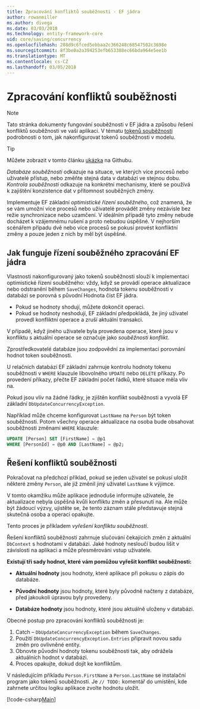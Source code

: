 ```yaml
---
title: Zpracování konfliktů souběžnosti - EF jádra
author: rowanmiller
ms.author: divega
ms.date: 03/03/2018
ms.technology: entity-framework-core
uid: core/saving/concurrency
ms.openlocfilehash: 288d9c6fced5ebbaa2c366248c68547502c3698e
ms.sourcegitcommit: 8f3be0a2a394253efb653388ec66bda964e5ee1b
ms.translationtype: MT
ms.contentlocale: cs-CZ
ms.lasthandoff: 03/05/2018
---
```

# <a name="handling-concurrency-conflicts"></a>Zpracování konfliktů souběžnosti

> [!NOTE]
> Tato stránka dokumenty fungování souběžnosti v EF jádra a způsobu řešení konfliktů souběžnosti ve vaší aplikaci. V tématu [tokenů souběžnosti](xref:core/modeling/concurrency) podrobnosti o tom, jak nakonfigurovat tokenů souběžnosti v modelu.

> [!TIP]
> Můžete zobrazit v tomto článku [ukázka](https://github.com/aspnet/EntityFramework.Docs/tree/master/samples/core/Saving/Saving/Concurrency/) na Githubu.

_Databáze souběžnosti_ odkazuje na situace, ve kterých více procesů nebo uživatelé přístup, nebo změňte stejná data v databázi ve stejnou dobu. _Kontrola souběžnosti_ odkazuje na konkrétní mechanismy, které se používá k zajištění konzistence dat v přítomnost souběžných změny.

Implementuje EF základní _optimistické řízení souběžného_, což znamená, že se vám umožní více procesů nebo uživatelé provádět změny nezávisle bez režie synchronizace nebo uzamčení. V ideálním případě tyto změny nebude docházet k vzájemnému rušení a proto nebudou úspěšné. V nejhorším scénářem případu dvě nebo více procesů se pokusí provést konfliktní změny a pouze jeden z nich by měl být úspěšné.

## <a name="how-concurrency-control-works-in-ef-core"></a>Jak funguje řízení souběžného zpracování EF jádra

Vlastnosti nakonfigurovaný jako tokenů souběžnosti slouží k implementaci optimistické řízení souběžného: vždy, když se provádí operace aktualizace nebo odstranění během `SaveChanges`, hodnota tokenu souběžnosti v databázi se porovná s původní Hodnota číst EF jádra.

- Pokud se hodnoty shodují, můžete dokončit operaci.
- Pokud se hodnoty neshodují, EF základní předpokládá, že jiný uživatel provedl konfliktní operace a zruší aktuální transakci.

V případě, když jiného uživatele byla provedena operace, které jsou v konfliktu s aktuální operace se označuje jako _souběžnosti konflikt_.

Zprostředkovatelé databáze jsou zodpovědní za implementaci porovnání hodnot token souběžnosti.

U relačních databází EF základní zahrnuje kontrolu hodnoty tokenu souběžnosti v `WHERE` klauzule libovolného `UPDATE` nebo `DELETE` příkazy. Po provedení příkazy, přečte EF základní počet řádků, které situace měla vliv na.

Pokud jsou vliv na žádné řádky, je zjištěn konflikt souběžnosti a vyvolá EF základní `DbUpdateConcurrencyException`.

Například může chceme konfigurovat `LastName` na `Person` být token souběžnosti. Potom všechny operace aktualizace na osoba bude obsahovat souběžnosti změnami `WHERE` klauzule:

``` sql
UPDATE [Person] SET [FirstName] = @p1
WHERE [PersonId] = @p0 AND [LastName] = @p2;
```

## <a name="resolving-concurrency-conflicts"></a>Řešení konfliktů souběžnosti

Pokračovat na předchozí příklad, pokud se jeden uživatel se pokusí uložit některé změny `Person`, ale již změnil jiný uživatel `LastName` k výjimce.

V tomto okamžiku může aplikace jednoduše informujte uživatele, že aktualizace nebyla úspěšná kvůli konfliktu změn a přesunutí na. Ale může být žádoucí výzvy, ujistěte se, že tento záznam stále představuje stejná skutečná osoba a operaci opakujte.

Tento proces je příkladem _vyřešení konfliktu souběžnosti_.

Řešení konfliktů souběžnosti zahrnuje slučování čekajících změn z aktuální `DbContext` s hodnotami v databázi. Jaké hodnoty nesloučí budou lišit v závislosti na aplikaci a může přesměrováni vstup uživatele.

**Existují tři sady hodnot, které vám pomůžou vyřešit konflikt souběžnosti:**

* **Aktuální hodnoty** jsou hodnoty, které aplikace při pokusu o zápis do databáze.

* **Původní hodnoty** jsou hodnoty, které byly původně načteny z databáze, před jakoukoli úpravou byly provedeny.

* **Databáze hodnoty** jsou hodnoty, které jsou aktuálně uloženy v databázi.

Obecné postup pro zpracování konfliktů souběžnosti je:

1. Catch – `DbUpdateConcurrencyException` během `SaveChanges`.
2. Použití `DbUpdateConcurrencyException.Entries` připravit novou sadu změn pro ovlivněné entity.
3. Obnovte původní hodnoty tokenu souběžnosti tak, aby odrážela aktuálních hodnot v databázi.
4. Proces opakujte, dokud dojít ke konfliktům.

V následujícím příkladu `Person.FirstName` a `Person.LastName` se instalační program jako tokenů souběžnosti. Je `// TODO:` komentář do umístění, kde zahrnete určitou logiku aplikace zvolte hodnotu uložit.

[!code-csharp[Main](../../../samples/core/Saving/Saving/Concurrency/Sample.cs?name=ConcurrencyHandlingCode&highlight=34-35)]
